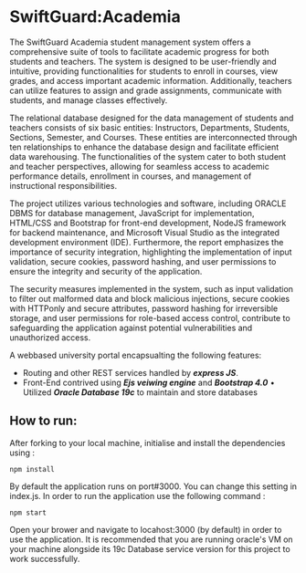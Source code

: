 # SwiftGuard:Academia
The SwiftGuard Academia student management system offers a comprehensive suite of tools to facilitate academic progress for both students and teachers. The system is designed to be user-friendly and intuitive, providing functionalities for students to enroll in courses, view grades, and access important academic information. Additionally, teachers can utilize features to assign and grade assignments, communicate with students, and manage classes effectively.

The relational database designed for the data management of students and teachers consists of six basic entities: Instructors, Departments, Students, Sections, Semester, and Courses. These entities are interconnected through ten relationships to enhance the database design and facilitate efficient data warehousing. The functionalities of the system cater to both student and teacher perspectives, allowing for seamless access to academic performance details, enrollment in courses, and management of instructional responsibilities.

The project utilizes various technologies and software, including ORACLE DBMS for database management, JavaScript for implementation, HTML/CSS and Bootstrap for front-end development, NodeJS framework for backend maintenance, and Microsoft Visual Studio as the integrated development environment (IDE). Furthermore, the report emphasizes the importance of security integration, highlighting the implementation of input validation, secure cookies, password hashing, and user permissions to ensure the integrity and security of the application.

The security measures implemented in the system, such as input validation to filter out malformed data and block malicious injections, secure cookies with HTTPonly and secure attributes, password hashing for irreversible storage, and user permissions for role-based access control, contribute to safeguarding the application against potential vulnerabilities and unauthorized access.
 

 A webbased university portal encapsualting the following features:
* Routing and other REST services handled by ***express JS***.
* Front-End contrived using ***Ejs veiwing engine*** and ***Bootstrap 4.0*** 
• Utilized ***Oracle Database 19c*** to maintain and store databases

## How to run:

After forking to your local machine, initialise and install the dependencies using :
```
npm install 

```
By default the application runs on port#3000. You can change this setting in index.js. In order to run the application use the following command :
```
npm start

```
Open your brower and navigate to locahost:3000 (by default) in order to use the application. It is recommended that you are running oracle's VM on your machine alongside its 19c Database service version for this project to work successfully.
